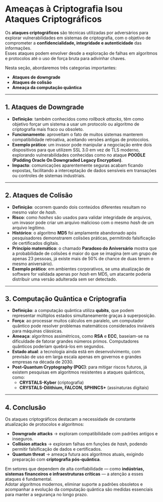 # Ameaças à Criptografia lsou Ataques Criptográficos

Os **ataques criptográficos** são técnicas utilizadas por adversários para explorar vulnerabilidades em sistemas de criptografia, com o objetivo de comprometer a **confidencialidade, integridade e autenticidade** das informações.  
Esses ataques podem envolver desde a exploração de falhas em algoritmos e protocolos até o uso de força bruta para adivinhar chaves.

Nesta seção, abordaremos três categorias importantes:  
- **Ataques de downgrade**  
- **Ataques de colisão**  
- **Ameaça da computação quântica**

---

## 1. Ataques de Downgrade

- **Definição**: também conhecidos como *rollback attacks*, têm como objetivo forçar um sistema a usar um protocolo ou algoritmo de criptografia mais fraco ou obsoleto.  
- **Funcionamento**: aproveitam o fato de muitos sistemas manterem compatibilidade retroativa, aceitando versões antigas de protocolos.  
- **Exemplo prático**: um invasor pode manipular a negociação entre dois dispositivos para que utilizem SSL 3.0 em vez de TLS moderno, explorando vulnerabilidades conhecidas como no ataque **POODLE (Padding Oracle On Downgraded Legacy Encryption)**.  
- **Impacto**: comunicações aparentemente seguras acabam ficando expostas, facilitando a interceptação de dados sensíveis em transações ou controles de sistemas industriais.  

---

## 2. Ataques de Colisão

- **Definição**: ocorrem quando dois conteúdos diferentes resultam no mesmo valor de *hash*.  
- **Risco**: como *hashes* são usados para validar integridade de arquivos, um invasor pode criar um arquivo malicioso com o mesmo *hash* de um arquivo legítimo.  
- **Histórico**: o algoritmo **MD5** foi amplamente abandonado após pesquisadores demonstrarem colisões práticas, permitindo falsificação de certificados digitais.  
- **Princípio matemático**: o chamado **Paradoxo do Aniversário** mostra que a probabilidade de colisões é maior do que se imagina (em um grupo de apenas 23 pessoas, já existe mais de 50% de chance de duas terem o mesmo aniversário).  
- **Exemplo prático**: em ambientes corporativos, se uma atualização de software for validada apenas por *hash* em MD5, um atacante poderia distribuir uma versão adulterada sem ser detectado.  

---

## 3. Computação Quântica e Criptografia

- **Definição**: a computação quântica utiliza **qubits**, que podem representar múltiplos estados simultaneamente graças à superposição.  
- **Força**: ao processar muitos cálculos em paralelo, um computador quântico pode resolver problemas matemáticos considerados inviáveis para máquinas clássicas.  
- **Ameaça**: algoritmos assimétricos, como **RSA** e **ECC**, baseiam-se na dificuldade de fatorar grandes números primos. Computadores quânticos poderiam quebrá-los em segundos.  
- **Estado atual**: a tecnologia ainda está em desenvolvimento, com previsão de uso em larga escala apenas em governos e grandes empresas na década de 2030.  
- **Post-Quantum Cryptography (PQC)**: para mitigar riscos futuros, já existem pesquisas em algoritmos resistentes a ataques quânticos, como:  
  - **CRYSTALS-Kyber** (criptografia)  
  - **CRYSTALS-Dilithium, FALCON, SPHINCS+** (assinaturas digitais)  

---

## 4. Conclusão

Os ataques criptográficos destacam a necessidade de constante atualização de protocolos e algoritmos:  

- **Downgrade attacks** → exploram compatibilidade com padrões antigos e inseguros.  
- **Collision attacks** → exploram falhas em funções de *hash*, podendo permitir falsificação de dados e certificados.  
- **Quantum threat** → ameaça futura aos algoritmos atuais, exigindo preparação com **criptografia pós-quântica**.  

Em setores que dependem de alta confiabilidade — como **indústrias, sistemas financeiros e infraestruturas críticas** — a atenção a esses ataques é fundamental.  
Adotar algoritmos modernos, eliminar suporte a padrões obsoletos e acompanhar a evolução da computação quântica são medidas essenciais para manter a segurança no longo prazo.
